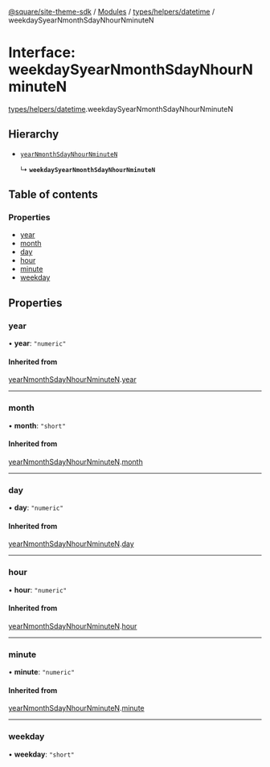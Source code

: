 [@square/site-theme-sdk](../GettingStarted.md) / [Modules](../modules.md) / [types/helpers/datetime](../modules/types_helpers_datetime.md) / weekdaySyearNmonthSdayNhourNminuteN

# Interface: weekdaySyearNmonthSdayNhourNminuteN

[types/helpers/datetime](../modules/types_helpers_datetime.md).weekdaySyearNmonthSdayNhourNminuteN

## Hierarchy

- [`yearNmonthSdayNhourNminuteN`](types_helpers_datetime.yearNmonthSdayNhourNminuteN.md)

  ↳ **`weekdaySyearNmonthSdayNhourNminuteN`**

## Table of contents

### Properties

- [year](types_helpers_datetime.weekdaySyearNmonthSdayNhourNminuteN.md#year)
- [month](types_helpers_datetime.weekdaySyearNmonthSdayNhourNminuteN.md#month)
- [day](types_helpers_datetime.weekdaySyearNmonthSdayNhourNminuteN.md#day)
- [hour](types_helpers_datetime.weekdaySyearNmonthSdayNhourNminuteN.md#hour)
- [minute](types_helpers_datetime.weekdaySyearNmonthSdayNhourNminuteN.md#minute)
- [weekday](types_helpers_datetime.weekdaySyearNmonthSdayNhourNminuteN.md#weekday)

## Properties

### year

• **year**: ``"numeric"``

#### Inherited from

[yearNmonthSdayNhourNminuteN](types_helpers_datetime.yearNmonthSdayNhourNminuteN.md).[year](types_helpers_datetime.yearNmonthSdayNhourNminuteN.md#year)

___

### month

• **month**: ``"short"``

#### Inherited from

[yearNmonthSdayNhourNminuteN](types_helpers_datetime.yearNmonthSdayNhourNminuteN.md).[month](types_helpers_datetime.yearNmonthSdayNhourNminuteN.md#month)

___

### day

• **day**: ``"numeric"``

#### Inherited from

[yearNmonthSdayNhourNminuteN](types_helpers_datetime.yearNmonthSdayNhourNminuteN.md).[day](types_helpers_datetime.yearNmonthSdayNhourNminuteN.md#day)

___

### hour

• **hour**: ``"numeric"``

#### Inherited from

[yearNmonthSdayNhourNminuteN](types_helpers_datetime.yearNmonthSdayNhourNminuteN.md).[hour](types_helpers_datetime.yearNmonthSdayNhourNminuteN.md#hour)

___

### minute

• **minute**: ``"numeric"``

#### Inherited from

[yearNmonthSdayNhourNminuteN](types_helpers_datetime.yearNmonthSdayNhourNminuteN.md).[minute](types_helpers_datetime.yearNmonthSdayNhourNminuteN.md#minute)

___

### weekday

• **weekday**: ``"short"``
